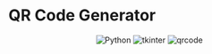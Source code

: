 # QR Code Generator

<p align="center">
   <img alt="Python" src="https://img.shields.io/badge/-Python-3670A0?style=for-the-badge&logo=python&logoColor=ffdd54"/>
   <img alt="tkinter" src="https://img.shields.io/badge/-tkinter-3670A0?style=for-the-badge&logo=python&logoColor=ffdd54"/>
   <img alt="qrcode" src="https://img.shields.io/badge/-qrcode-3670A0?style=for-the-badge&logo=python&logoColor=ffdd54"/>
</p>
